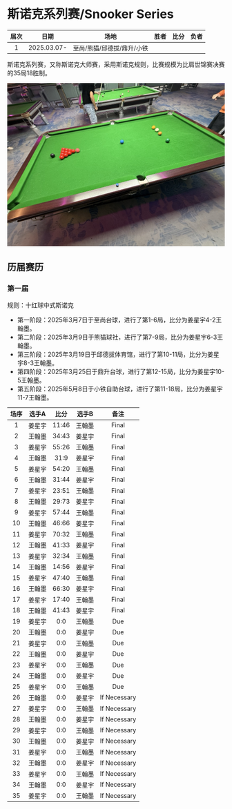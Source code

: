 # 斯诺克系列赛/Snooker Series

| 届次 | 日期                 |      场地                | 胜者   | 比分 | 负者  |
| :--: | :-----------------: | :----------------------: | :---: | :--: | :---: |
| 1    | 2025.03.07-         | 至尚/熊猫/邱德拔/鼎升/小铁 |       |      |       |

斯诺克系列赛，又称斯诺克大师赛，采用斯诺克规则，比赛规模为比肩世锦赛决赛的35局18胜制。

![](./img/snooker_series.jpg)

## 历届赛历

### 第一届

规则：十红球中式斯诺克

- 第一阶段：2025年3月7日于至尚台球，进行了第1-6局，比分为姜星宇4-2王翰墨。
- 第二阶段：2025年3月9日于熊猫球社，进行了第7-9局，比分为姜星宇6-3王翰墨。
- 第三阶段：2025年3月19日于邱德拔体育馆，进行了第10-11局，比分为姜星宇8-3王翰墨。
- 第四阶段：2025年3月25日于鼎升台球，进行了第12-15局，比分为姜星宇10-5王翰墨。
- 第五阶段：2025年5月8日于小铁自助台球，进行了第11-18局，比分为姜星宇11-7王翰墨。

| 场序 | 选手A  | 比分   | 选手B  | 备注  |
| :--: | :----: | :----: | :---: | :---: |
| 1    | 姜星宇 | 11:46  | 王翰墨 | Final |
| 2    | 王翰墨 | 34:43  | 姜星宇 | Final |
| 3    | 姜星宇 | 55:26  | 王翰墨 | Final |
| 4    | 王翰墨 | 31:9   | 姜星宇 | Final |
| 5    | 姜星宇 | 54:20  | 王翰墨 | Final |
| 6    | 王翰墨 | 31:44  | 姜星宇 | Final |
| 7    | 姜星宇 | 23:51  | 王翰墨 | Final |
| 8    | 王翰墨 | 29:73  | 姜星宇 | Final |
| 9    | 姜星宇 | 57:44  | 王翰墨 | Final |
| 10   | 王翰墨 | 46:66  | 姜星宇 | Final |
| 11   | 姜星宇 | 70:32  | 王翰墨 | Final |
| 12   | 王翰墨 | 41:33  | 姜星宇 | Final |
| 13   | 姜星宇 | 32:34  | 王翰墨 | Final |
| 14   | 王翰墨 | 14:56  | 姜星宇 | Final |
| 15   | 姜星宇 | 47:40  | 王翰墨 | Final |
| 16   | 王翰墨 | 66:30  | 姜星宇 | Final |
| 17   | 姜星宇 | 17:40  | 王翰墨 | Final |
| 18   | 王翰墨 | 41:43  | 姜星宇 | Final |
| 19   | 姜星宇 |  0:0   | 王翰墨 | Due   |
| 20   | 王翰墨 |  0:0   | 姜星宇 | Due   |
| 21   | 姜星宇 |  0:0   | 王翰墨 | Due   |
| 22   | 王翰墨 |  0:0   | 姜星宇 | Due   |
| 23   | 姜星宇 |  0:0   | 王翰墨 | Due   |
| 24   | 王翰墨 |  0:0   | 姜星宇 | Due   |
| 25   | 姜星宇 |  0:0   | 王翰墨 | Due   |
| 26   | 王翰墨 |  0:0   | 姜星宇 | If Necessary |
| 27   | 姜星宇 |  0:0   | 王翰墨 | If Necessary |
| 28   | 王翰墨 |  0:0   | 姜星宇 | If Necessary |
| 29   | 姜星宇 |  0:0   | 王翰墨 | If Necessary |
| 30   | 王翰墨 |  0:0   | 姜星宇 | If Necessary |
| 31   | 姜星宇 |  0:0   | 王翰墨 | If Necessary |
| 32   | 王翰墨 |  0:0   | 姜星宇 | If Necessary |
| 33   | 姜星宇 |  0:0   | 王翰墨 | If Necessary |
| 34   | 王翰墨 |  0:0   | 姜星宇 | If Necessary |
| 35   | 姜星宇 |  0:0   | 王翰墨 | If Necessary |

